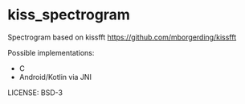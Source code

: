 # kiss_spectrogram
Spectrogram based on kissfft
https://github.com/mborgerding/kissfft

Possible implementations:

* C
* Android/Kotlin via JNI

LICENSE: BSD-3
